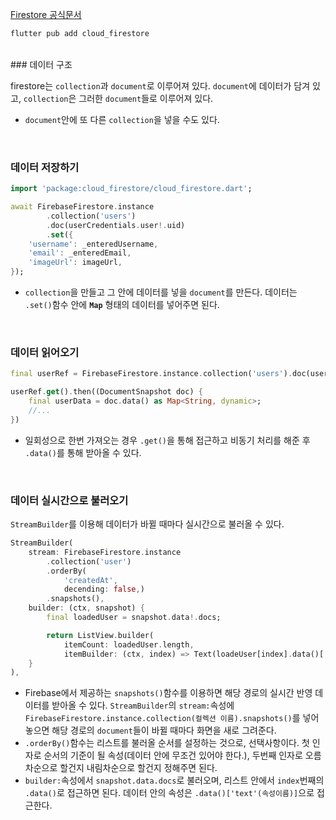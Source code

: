 [Firestore 공식문서](https://firebase.google.com/docs/firestore/quickstart)
```dart
flutter pub add cloud_firestore
```
<br>
### 데이터 구조

firestore는 `collection`과 `document`로 이루어져 있다. `document`에 데이터가 담겨 있고, `collection`은 그러한 `document`들로 이루어져 있다.
- `document`안에 또 다른 `collection`을 넣을 수도 있다.
<br>

### 데이터 저장하기
```dart
import 'package:cloud_firestore/cloud_firestore.dart';

await FirebaseFirestore.instance
		.collection('users')
		.doc(userCredentials.user!.uid)
		.set({
	'username': _enteredUsername,
	'email': _enteredEmail,
	'imageUrl': imageUrl,
});
```
- `collection`을 만들고 그 안에 데이터를 넣을 `document`를 만든다. 데이터는 `.set()`함수 안에 **`Map`** 형태의 데이터를 넣어주면 된다. 
<br>

### 데이터 읽어오기
```dart
final userRef = FirebaseFirestore.instance.collection('users').doc(userCredentials.user!.uid);

userRef.get().then((DocumentSnapshot doc) {
	final userData = doc.data() as Map<String, dynamic>;
	//...
})
```
- 일회성으로 한번 가져오는 경우 `.get()`을 통해 접근하고 비동기 처리를 해준 후 `.data()`를 통해 받아올 수 있다. 
<br>

### 데이터 실시간으로 불러오기
`StreamBuilder`를 이용해 데이터가 바뀔 때마다 실시간으로 불러올 수 있다. 
```dart
StreamBuilder(
	stream: FirebaseFirestore.instance
		.collection('user')
		.orderBy(
			'createdAt', 
			decending: false,)
		.snapshots(),
	builder: (ctx, snapshot) {
		final loadedUser = snapshot.data!.docs;

		return ListView.builder(
			itemCount: loadedUser.length,
			itemBuilder: (ctx, index) => Text(loadeUser[index].data()['text']));
	}
),
```
- Firebase에서 제공하는 `snapshots()`함수를 이용하면 해당 경로의 실시간 반영 데이터를 받아올 수 있다. `StreamBuilder`의 `stream:`속성에 `FirebaseFirestore.instance.collection(컬렉션 이름).snapshots()`를 넣어 놓으면 해당 경로의 `document`들이 바뀔 때마다 화면을 새로 그려준다.
- `.orderBy()`함수는 리스트를 불러올 순서를 설정하는 것으로, 선택사항이다. 첫 인자로 순서의 기준이 될 속성(데이터 안에 무조건 있어야 한다.), 두번째 인자로 오름차순으로 할건지 내림차순으로 할건지 정해주면 된다.
- `builder:`속성에서 `snapshot.data.docs`로 불러오며, 리스트 안에서 `index`번째의 `.data()`로 접근하면 된다. 데이터 안의 속성은 `.data()['text'(속성이름)]`으로 접근한다.